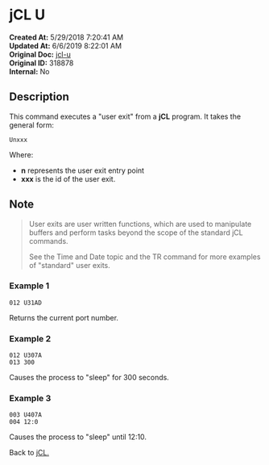 # jCL U

**Created At:** 5/29/2018 7:20:41 AM  
**Updated At:** 6/6/2019 8:22:01 AM  
**Original Doc:** [jcl-u](https://docs.jbase.com/45792-jcl/jcl-u)  
**Original ID:** 318878  
**Internal:** No  

## Description

This command executes a "user exit" from a **jCL** program. It takes the general form:

```
Unxxx
```

Where:

- **n** represents the user exit entry point
- **xxx** is the id of the user exit.

## Note

> User exits are user written functions, which are used to manipulate buffers and perform tasks beyond the scope of the standard jCL commands.
>
> See the Time and Date topic and the TR command for more examples of "standard" user exits.

### Example 1

```
012 U31AD
```

Returns the current port number.

### Example 2

```
012 U307A
013 300
```

Causes the process to "sleep" for 300 seconds.

### Example 3

```
003 U407A
004 12:0
```

Causes the process to "sleep" until 12:10.

Back to [jCL.](./../README.md)
